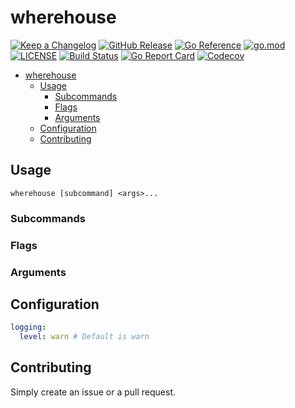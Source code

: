 # wherehouse

[![Keep a Changelog](https://img.shields.io/badge/changelog-Keep%20a%20Changelog-%23E05735)](CHANGELOG.md)
[![GitHub Release](https://img.shields.io/github/v/release/asphaltbuffet/wherehouse)](https://github.com/asphaltbuffet/wherehouse/releases)
[![Go Reference](https://pkg.go.dev/badge/github.com/asphaltbuffet/wherehouse.svg)](https://pkg.go.dev/github.com/asphaltbuffet/wherehouse)
[![go.mod](https://img.shields.io/github/go-mod/go-version/asphaltbuffet/wherehouse)](go.mod)
[![LICENSE](https://img.shields.io/github/license/asphaltbuffet/wherehouse)](LICENSE)
[![Build Status](https://img.shields.io/github/workflow/status/asphaltbuffet/wherehouse/build)](https://github.com/asphaltbuffet/wherehouse/actions?query=workflow%3Abuild+branch%3Amain)
[![Go Report Card](https://goreportcard.com/badge/github.com/asphaltbuffet/wherehouse)](https://goreportcard.com/report/github.com/asphaltbuffet/wherehouse)
[![Codecov](https://codecov.io/gh/asphaltbuffet/wherehouse/branch/main/graph/badge.svg)](https://codecov.io/gh/asphaltbuffet/wherehouse)

- [wherehouse](#wherehouse)
  - [Usage](#usage)
    - [Subcommands](#subcommands)
    - [Flags](#flags)
    - [Arguments](#arguments)
  - [Configuration](#configuration) 
  - [Contributing](#contributing)

## Usage
```shell
wherehouse [subcommand] <args>...
```

### Subcommands

### Flags

### Arguments

## Configuration

```yaml
logging:
  level: warn # Default is warn
```

## Contributing

Simply create an issue or a pull request.
